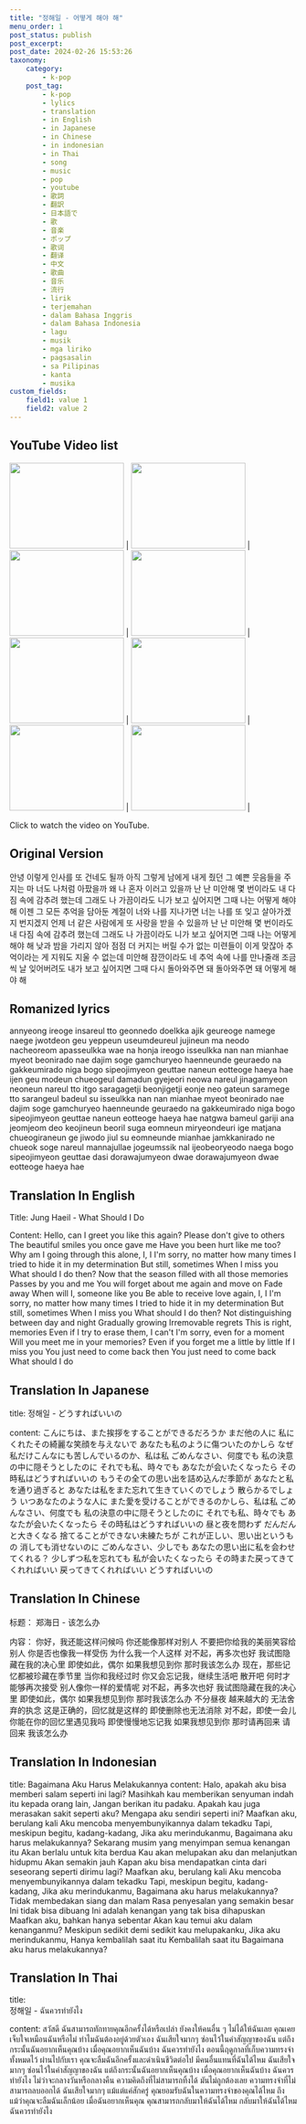 ```yaml
---
title: "정해일 - 어떻게 해야 해"
menu_order: 1
post_status: publish
post_excerpt: 
post_date: 2024-02-26 15:53:26
taxonomy:
    category:
        - k-pop
    post_tag:
        - k-pop
        - lylics
        - translation
        - in English
        - in Japanese
        - in Chinese
        - in indonesian
        - in Thai
        - song
        - music
        - pop
        - youtube
        - 歌詞
        - 翻訳
        - 日本語で
        - 歌
        - 音楽
        - ポップ
        - 歌词
        - 翻译
        - 中文
        - 歌曲
        - 音乐
        - 流行
        - lirik
        - terjemahan
        - dalam Bahasa Inggris
        - dalam Bahasa Indonesia
        - lagu
        - musik
        - mga liriko
        - pagsasalin
        - sa Pilipinas
        - kanta
        - musika
custom_fields:
    field1: value 1
    field2: value 2
---
```


## YouTube Video list
 [<img src='http://img.youtube.com/vi/fljA29OAyKQ/0.jpg' width='200' height='150'>](https://youtu.be/fljA29OAyKQ) | [<img src='http://img.youtube.com/vi/jkhfK8aDt-o/0.jpg' width='200' height='150'>](https://youtu.be/jkhfK8aDt-o) | [<img src='http://img.youtube.com/vi/vJVCJUfAnsc/0.jpg' width='200' height='150'>](https://youtu.be/vJVCJUfAnsc) | [<img src='http://img.youtube.com/vi/Jb6y8gVi4zs/0.jpg' width='200' height='150'>](https://youtu.be/Jb6y8gVi4zs) | [<img src='http://img.youtube.com/vi/-31vpfRnRfA/0.jpg' width='200' height='150'>](https://youtu.be/-31vpfRnRfA) |
 [<img src='http://img.youtube.com/vi/HNwSGPIWLCk/0.jpg' width='200' height='150'>](https://youtu.be/HNwSGPIWLCk) | [<img src='http://img.youtube.com/vi/LSoboc7F1Xo/0.jpg' width='200' height='150'>](https://youtu.be/LSoboc7F1Xo) | [<img src='http://img.youtube.com/vi/viEkULav4ZE/0.jpg' width='200' height='150'>](https://youtu.be/viEkULav4ZE) |

Click to watch the video on YouTube.
## Original Version
안녕 이렇게 인사를 또 건네도 될까 
아직 그렇게 남에게 
내게 줬던 그 예쁜 웃음들을 주지는 마 
너도 나처럼 아팠을까 
왜 나 혼자 이러고 있을까 난 난 
미안해 몇 번이라도 
내 다짐 속에 감추려 했는데 
그래도 나 가끔이라도 
니가 보고 싶어지면 
그때 나는 어떻게 해야 해 
이젠 그 모든 추억을 담아둔 계절이 
너와 나를 지나가면 
너는 나를 또 잊고 살아가겠지 
번지겠지 
언제 너 같은 사람에게 
또 사랑을 받을 수 있을까 난 난 
미안해 몇 번이라도 
내 다짐 속에 감추려 했는데 
그래도 나 가끔이라도 
니가 보고 싶어지면 
그때 나는 어떻게 해야 해 
낮과 밤을 가리지 않아 
점점 더 커지는 
버릴 수가 없는 미련들이 
이게 맞잖아 추억이라는 게 
지워도 지울 수 없는데 
미안해 잠깐이라도 
네 추억 속에 나를 만나줄래 
조금씩 날 잊어버려도 
내가 보고 싶어지면 
그때 다시 돌아와주면 돼 
돌아와주면 돼 
어떻게 해야 해 



## Romanized lyrics
annyeong ireoge insareul tto geonnedo doelkka 
ajik geureoge namege 
naege jwotdeon geu yeppeun useumdeureul jujineun ma 
neodo nacheoreom apasseulkka 
wae na honja ireogo isseulkka nan nan 
mianhae myeot beonirado 
nae dajim soge gamchuryeo haenneunde 
geuraedo na gakkeumirado 
niga bogo sipeojimyeon 
geuttae naneun eotteoge haeya hae 
ijen geu modeun chueogeul damadun gyejeori 
neowa nareul jinagamyeon 
neoneun nareul tto itgo saragagetji 
beonjigetji 
eonje neo gateun saramege 
tto sarangeul badeul su isseulkka nan nan 
mianhae myeot beonirado 
nae dajim soge gamchuryeo haenneunde 
geuraedo na gakkeumirado 
niga bogo sipeojimyeon 
geuttae naneun eotteoge haeya hae 
natgwa bameul gariji ana 
jeomjeom deo keojineun 
beoril suga eomneun miryeondeuri 
ige matjana chueogiraneun ge 
jiwodo jiul su eomneunde 
mianhae jamkkanirado 
ne chueok soge nareul mannajullae 
jogeumssik nal ijeobeoryeodo 
naega bogo sipeojimyeon 
geuttae dasi dorawajumyeon dwae 
dorawajumyeon dwae 
eotteoge haeya hae 



## Translation In English
Title:
Jung Haeil - What Should I Do

Content:
Hello, can I greet you like this again?
Please don't give to others
The beautiful smiles you once gave me
Have you been hurt like me too?
Why am I going through this alone, I, I
I'm sorry, no matter how many times
I tried to hide it in my determination
But still, sometimes
When I miss you
What should I do then?
Now that the season filled with all those memories
Passes by you and me
You will forget about me again and move on
Fade away
When will I, someone like you
Be able to receive love again, I, I
I'm sorry, no matter how many times
I tried to hide it in my determination
But still, sometimes
When I miss you
What should I do then?
Not distinguishing between day and night
Gradually growing
Irremovable regrets
This is right, memories
Even if I try to erase them, I can't
I'm sorry, even for a moment
Will you meet me in your memories?
Even if you forget me a little by little
If I miss you
You just need to come back then
You just need to come back
What should I do
## Translation In Japanese
title: 
정해일 - どうすればいいの

content:
こんにちは、また挨拶をすることができるだろうか
まだ他の人に
私にくれたその綺麗な笑顔を与えないで
あなたも私のように傷ついたのかしら
なぜ私だけこんなにも苦しんでいるのか、私は私
ごめんなさい、何度でも
私の決意の中に隠そうとしたのに
それでも私、時々でも
あなたが会いたくなったら
その時私はどうすればいいの
もうその全ての思い出を詰め込んだ季節が
あなたと私を通り過ぎると
あなたは私をまた忘れて生きていくのでしょう
散らかるでしょう
いつあなたのような人に
また愛を受けることができるのかしら、私は私
ごめんなさい、何度でも
私の決意の中に隠そうとしたのに
それでも私、時々でも
あなたが会いたくなったら
その時私はどうすればいいの
昼と夜を問わず
だんだんと大きくなる
捨てることができない未練たちが
これが正しい、思い出というもの
消しても消せないのに
ごめんなさい、少しでも
あなたの思い出に私を会わせてくれる？
少しずつ私を忘れても
私が会いたくなったら
その時また戻ってきてくれればいい
戻ってきてくれればいい
どうすればいいの
## Translation In Chinese
标题：
郑海日 - 该怎么办

内容：
你好，我还能这样问候吗
你还能像那样对别人
不要把你给我的美丽笑容给别人
你是否也像我一样受伤
为什么我一个人这样
对不起，再多次也好
我试图隐藏在我的决心里
即使如此，偶尔
如果我想见到你
那时我该怎么办
现在，那些记忆都被珍藏在季节里
当你和我经过时
你又会忘记我，继续生活吧
散开吧
何时才能够再次接受
别人像你一样的爱情呢
对不起，再多次也好
我试图隐藏在我的决心里
即使如此，偶尔
如果我想见到你
那时我该怎么办
不分昼夜
越来越大的
无法舍弃的执念
这是正确的，回忆就是这样的
即使删除也无法消除
对不起，即使一会儿
你能在你的回忆里遇见我吗
即使慢慢地忘记我
如果我想见到你
那时请再回来
请回来
我该怎么办
## Translation In Indonesian
title: Bagaimana Aku Harus Melakukannya
content: 
Halo, apakah aku bisa memberi salam seperti ini lagi?
Masihkah kau memberikan senyuman indah itu kepada orang lain,
Jangan berikan itu padaku.
Apakah kau juga merasakan sakit seperti aku?
Mengapa aku sendiri seperti ini?
Maafkan aku, berulang kali
Aku mencoba menyembunyikannya dalam tekadku
Tapi, meskipun begitu, kadang-kadang,
Jika aku merindukanmu,
Bagaimana aku harus melakukannya?
Sekarang musim yang menyimpan semua kenangan itu
Akan berlalu untuk kita berdua
Kau akan melupakan aku dan melanjutkan hidupmu
Akan semakin jauh
Kapan aku bisa mendapatkan cinta dari seseorang seperti dirimu lagi?
Maafkan aku, berulang kali
Aku mencoba menyembunyikannya dalam tekadku
Tapi, meskipun begitu, kadang-kadang,
Jika aku merindukanmu,
Bagaimana aku harus melakukannya?
Tidak membedakan siang dan malam
Rasa penyesalan yang semakin besar
Ini tidak bisa dibuang
Ini adalah kenangan yang tak bisa dihapuskan
Maafkan aku, bahkan hanya sebentar
Akan kau temui aku dalam kenanganmu?
Meskipun sedikit demi sedikit kau melupakanku,
Jika aku merindukanmu,
Hanya kembalilah saat itu
Kembalilah saat itu
Bagaimana aku harus melakukannya?
## Translation In Thai
title:  
정해일 - ฉันควรทำยังไง

content: 
สวัสดี ฉันสามารถทักทายคุณอีกครั้งได้หรือเปล่า
ยังคงให้คนอื่น ๆ 
ไม่ได้ให้ฉันเลย
คุณเคยเจ็บใจเหมือนฉันหรือไม่
ทำไมฉันต้องอยู่ด้วยตัวเอง
ฉันเสียใจมากๆ
ซ่อนไว้ในคำสัญญาของฉัน
แต่ถึงกระนั้นฉันอยากเห็นคุณบ้าง
เมื่อคุณอยากเห็นฉันบ้าง
ฉันควรทำยังไง
ตอนนี้ฤดูกาลที่เก็บความทรงจำทั้งหมดไว้
ผ่านไปกับเรา
คุณจะลืมฉันอีกครั้งและดำเนินชีวิตต่อไป
มีคนอื่นแทนที่ฉันได้ไหม
ฉันเสียใจมากๆ
ซ่อนไว้ในคำสัญญาของฉัน
แต่ถึงกระนั้นฉันอยากเห็นคุณบ้าง
เมื่อคุณอยากเห็นฉันบ้าง
ฉันควรทำยังไง
ไม่ว่าจะกลางวันหรือกลางคืน
ความคิดถึงที่ไม่สามารถทิ้งได้
มันไม่ถูกต้องเลย
ความทรงจำที่ไม่สามารถลบออกได้
ฉันเสียใจมากๆ
แม้แต่แค่สักครู่
คุณยอมรับฉันในความทรงจำของคุณได้ไหม
ถึงแม้ว่าคุณจะลืมฉันเล็กน้อย
เมื่อฉันอยากเห็นคุณ
คุณสามารถกลับมาให้ฉันได้ไหม
กลับมาให้ฉันได้ไหม
ฉันควรทำยังไง
